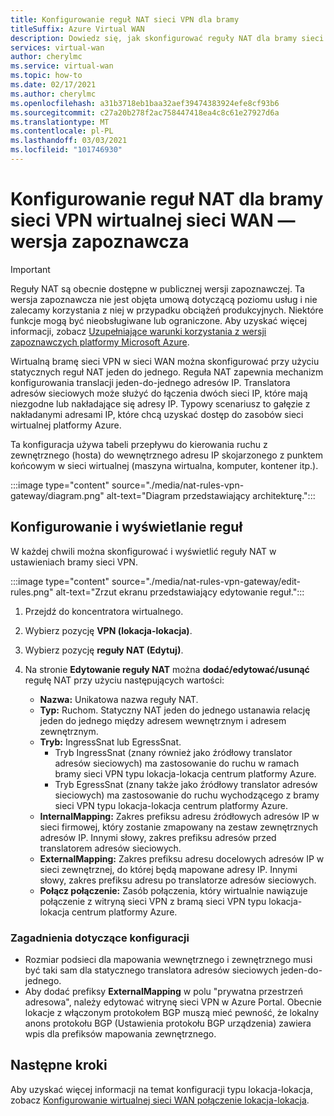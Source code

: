 ```yaml
---
title: Konfigurowanie reguł NAT sieci VPN dla bramy
titleSuffix: Azure Virtual WAN
description: Dowiedz się, jak skonfigurować reguły NAT dla bramy sieci VPN VWAN
services: virtual-wan
author: cherylmc
ms.service: virtual-wan
ms.topic: how-to
ms.date: 02/17/2021
ms.author: cherylmc
ms.openlocfilehash: a31b3718eb1baa32aef39474383924efe8cf93b6
ms.sourcegitcommit: c27a20b278f2ac758447418ea4c8c61e27927d6a
ms.translationtype: MT
ms.contentlocale: pl-PL
ms.lasthandoff: 03/03/2021
ms.locfileid: "101746930"
---
```

# <a name="configure-nat-rules-for-your-virtual-wan-vpn-gateway---preview"></a>Konfigurowanie reguł NAT dla bramy sieci VPN wirtualnej sieci WAN — wersja zapoznawcza

> [!IMPORTANT]
> Reguły NAT są obecnie dostępne w publicznej wersji zapoznawczej.
> Ta wersja zapoznawcza nie jest objęta umową dotyczącą poziomu usług i nie zalecamy korzystania z niej w przypadku obciążeń produkcyjnych. Niektóre funkcje mogą być nieobsługiwane lub ograniczone.
> Aby uzyskać więcej informacji, zobacz [Uzupełniające warunki korzystania z wersji zapoznawczych platformy Microsoft Azure](https://azure.microsoft.com/support/legal/preview-supplemental-terms/).

Wirtualną bramę sieci VPN w sieci WAN można skonfigurować przy użyciu statycznych reguł NAT jeden do jednego. Reguła NAT zapewnia mechanizm konfigurowania translacji jeden-do-jednego adresów IP. Translatora adresów sieciowych może służyć do łączenia dwóch sieci IP, które mają niezgodne lub nakładające się adresy IP. Typowy scenariusz to gałęzie z nakładanymi adresami IP, które chcą uzyskać dostęp do zasobów sieci wirtualnej platformy Azure.

Ta konfiguracja używa tabeli przepływu do kierowania ruchu z zewnętrznego (hosta) do wewnętrznego adresu IP skojarzonego z punktem końcowym w sieci wirtualnej (maszyna wirtualna, komputer, kontener itp.).

   :::image type="content" source="./media/nat-rules-vpn-gateway/diagram.png" alt-text="Diagram przedstawiający architekturę.":::

## <a name="configure-and-view-rules"></a><a name="view"></a>Konfigurowanie i wyświetlanie reguł

W każdej chwili można skonfigurować i wyświetlić reguły NAT w ustawieniach bramy sieci VPN.

   :::image type="content" source="./media/nat-rules-vpn-gateway/edit-rules.png" alt-text="Zrzut ekranu przedstawiający edytowanie reguł.":::

1. Przejdź do koncentratora wirtualnego.
1. Wybierz pozycję **VPN (lokacja-lokacja)**.
1. Wybierz pozycję **reguły NAT (Edytuj)**.
1. Na stronie **Edytowanie reguły NAT** można **dodać/edytować/usunąć** regułę NAT przy użyciu następujących wartości:

   * **Nazwa:** Unikatowa nazwa reguły NAT.
   * **Typ:** Ruchom. Statyczny NAT jeden do jednego ustanawia relację jeden do jednego między adresem wewnętrznym i adresem zewnętrznym.
   * **Tryb:** IngressSnat lub EgressSnat.  
      * Tryb IngressSnat (znany również jako źródłowy translator adresów sieciowych) ma zastosowanie do ruchu w ramach bramy sieci VPN typu lokacja-lokacja centrum platformy Azure.
      * Tryb EgressSnat (znany także jako źródłowy translator adresów sieciowych) ma zastosowanie do ruchu wychodzącego z bramy sieci VPN typu lokacja-lokacja centrum platformy Azure.
   * **InternalMapping:** Zakres prefiksu adresu źródłowych adresów IP w sieci firmowej, który zostanie zmapowany na zestaw zewnętrznych adresów IP. Innymi słowy, zakres prefiksu adresów przed translatorem adresów sieciowych.
   * **ExternalMapping:** Zakres prefiksu adresu docelowych adresów IP w sieci zewnętrznej, do której będą mapowane adresy IP. Innymi słowy, zakres prefiksu adresu po translatorze adresów sieciowych.
   * **Połącz połączenie:** Zasób połączenia, który wirtualnie nawiązuje połączenie z witryną sieci VPN z bramą sieci VPN typu lokacja-lokacja centrum platformy Azure.

### <a name="configuration-considerations"></a>Zagadnienia dotyczące konfiguracji

* Rozmiar podsieci dla mapowania wewnętrznego i zewnętrznego musi być taki sam dla statycznego translatora adresów sieciowych jeden-do-jednego.
* Aby dodać prefiksy **ExternalMapping** w polu "prywatna przestrzeń adresowa", należy edytować witrynę sieci VPN w Azure Portal. Obecnie lokacje z włączonym protokołem BGP muszą mieć pewność, że lokalny anons protokołu BGP (Ustawienia protokołu BGP urządzenia) zawiera wpis dla prefiksów mapowania zewnętrznego.

## <a name="next-steps"></a>Następne kroki

Aby uzyskać więcej informacji na temat konfiguracji typu lokacja-lokacja, zobacz [Konfigurowanie wirtualnej sieci WAN połączenie lokacja-lokacja](virtual-wan-site-to-site-portal.md).
